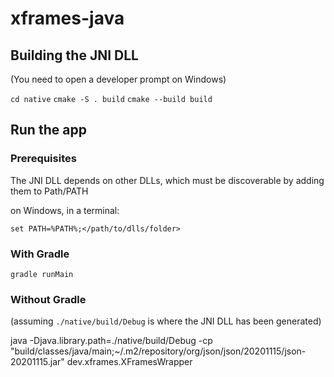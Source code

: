 # xframes-java

## Building the JNI DLL

(You need to open a developer prompt on Windows)

`cd native`
`cmake -S . build`
`cmake --build build`

## Run the app

### Prerequisites

The JNI DLL depends on other DLLs, which must be discoverable by adding them to Path/PATH

on Windows, in a terminal:

`set PATH=%PATH%;</path/to/dlls/folder>`


### With Gradle

`gradle runMain`

### Without Gradle

(assuming `./native/build/Debug` is where the JNI DLL has been generated)

java -Djava.library.path=./native/build/Debug -cp "build/classes/java/main;~/.m2/repository/org/json/json/20201115/json-20201115.jar" dev.xframes.XFramesWrapper


